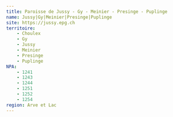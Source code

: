 ```yaml
---
title: Paroisse de Jussy - Gy - Meinier - Presinge - Puplinge
name: Jussy|Gy|Meinier|Presinge|Puplinge
site: https://jussy.epg.ch
territoire:
    - Choulex
    - Gy
    - Jussy
    - Meinier
    - Presinge
    - Puplinge
NPA:
    - 1241
    - 1243
    - 1244
    - 1251
    - 1252
    - 1254
region: Arve et Lac
---
```

